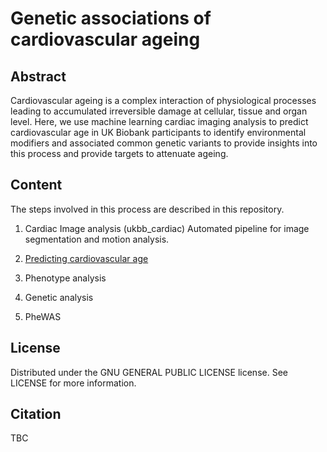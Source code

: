 # Genetic associations of cardiovascular ageing

## Abstract
Cardiovascular ageing is a complex interaction of physiological processes leading to accumulated irreversible damage at cellular, tissue and organ level. Here, we use machine learning cardiac imaging analysis to predict cardiovascular age in UK Biobank participants to identify environmental modifiers and associated common genetic variants to provide insights into this process and provide targets to attenuate ageing. 

## Content

The steps involved in this process are described in this repository.

1. Cardiac Image analysis (ukbb_cardiac)
Automated pipeline for image segmentation and motion analysis.

2. [Predicting cardiovascular age](https://github.com/ImperialCollegeLondon/cardiovascular_ageing/blob/main/analysis_steps.Rmd)

3. Phenotype analysis

4. Genetic analysis 

5. PheWAS

## License
Distributed under the GNU GENERAL PUBLIC LICENSE license. See LICENSE for more information.

## Citation
TBC
